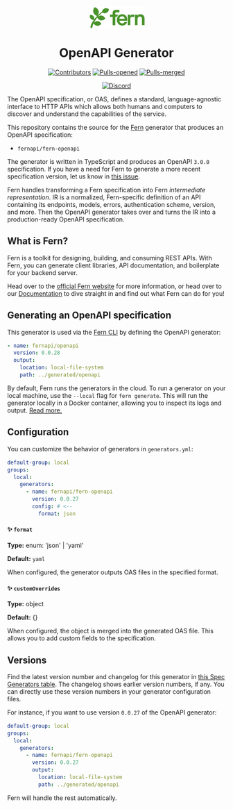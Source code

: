 <br/>
<div align="center">
  <a href="https://www.buildwithfern.com/?utm_source=github&utm_medium=readme&utm_campaign=fern-openapi&utm_content=logo">
    <img src="/fern/images/logo-green.png" height="50" align="center" alt="Fern logo" />
  </a>
  
  <br/>

# OpenAPI Generator

[![Contributors](https://img.shields.io/github/contributors/fern-api/fern-openapi.svg)](https://GitHub.com/dotnet/docs/graphs/contributors/)
[![Pulls-opened](https://img.shields.io/github/issues-pr/fern-api/fern-openapi.svg)](https://GitHub.com/dotnet/docs/pulls?q=is%3Aissue+is%3Aopened)
[![Pulls-merged](https://img.shields.io/github/issues-search/fern-api/fern-openapi?label=merged%20pull%20requests&query=is%3Apr%20is%3Aclosed%20is%3Amerged&color=darkviolet)](https://github.com/dotnet/docs/pulls?q=is%3Apr+is%3Aclosed+is%3Amerged)

[![Discord](https://img.shields.io/badge/Join%20Our%20Community-black?logo=discord)](https://discord.com/invite/JkkXumPzcG)

</div>

The OpenAPI specification, or OAS, defines a standard, language-agnostic interface to HTTP APIs which allows both humans and computers to discover and understand the capabilities of the service.

This repository contains the source for the [Fern](https://www.buildwithfern.com/?utm_source=github&utm_medium=readme&utm_campaign=fern-openapi&utm_content=repo-contains) generator that produces an OpenAPI specification:

- `fernapi/fern-openapi`

The generator is written in TypeScript and produces an OpenAPI `3.0.0` specification. If you have a need for Fern to generate a more recent specification version, let us know in [this issue](https://github.com/fern-api/fern-openapi/issues/65).

Fern handles transforming a Fern specification into Fern _intermediate representation_. IR is a normalized, Fern-specific definition of an API containing its endpoints, models, errors, authentication scheme, version, and more. Then the OpenAPI generator takes over and turns the IR into a production-ready OpenAPI specification.

## What is Fern?

Fern is a toolkit for designing, building, and consuming REST APIs. With Fern, you can generate client libraries, API documentation, and boilerplate for your backend server.

Head over to the [official Fern website](https://www.buildwithfern.com/?utm_source=github&utm_medium=readme&utm_campaign=fern-openapi&utm_content=homepage) for more information, or head over to our [Documentation](https://www.buildwithfern.com/docs/intro?utm_source=github&utm_medium=readme&utm_campaign=fern-openapi&utm_content=documentation) to dive straight in and find out what Fern can do for you!

## Generating an OpenAPI specification

This generator is used via the [Fern CLI](https://github.com/fern-api/fern) by defining the OpenAPI generator:

```yml
- name: fernapi/openapi
  version: 0.0.28
  output:
    location: local-file-system
    path: ../generated/openapi
```

By default, Fern runs the generators in the cloud. To run a generator on your local machine, use the `--local` flag for `fern generate`. This will run the generator locally in a Docker container, allowing you to inspect its logs and output. [Read more.](https://buildwithfern.com/docs/compiler/cli-reference#running-locally)

## Configuration

You can customize the behavior of generators in `generators.yml`:

```yml
default-group: local
groups:
  local:
    generators:
      - name: fernapi/fern-openapi
        version: 0.0.27
        config: # <--
          format: json
```

#### ✨ `format`

**Type:** enum<string>: 'json' | 'yaml'

**Default:** `yaml`

When configured, the generator outputs OAS files in the specified format.

#### ✨ `customOverrides`

**Type:** object

**Default:** {}

When configured, the object is merged into the generated OAS file. This allows you to add custom fields to the specification.

## Versions

Find the latest version number and changelog for this generator in [this Spec Generators table](https://github.com/fern-api/fern?tab=readme-ov-file#spec-generators). The changelog shows earlier version numbers, if any. You can directly use these version numbers in your generator configuration files.

For instance, if you want to use version `0.0.27` of the OpenAPI generator:

```yaml
default-group: local
groups:
  local:
    generators:
      - name: fernapi/fern-openapi
        version: 0.0.27
        output:
          location: local-file-system
          path: ../generated/openapi
```

Fern will handle the rest automatically.
